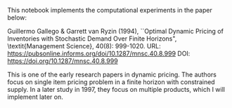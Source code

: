 This notebook implements the computational experiments in the paper below:

Guillermo Gallego \& Garrett van Ryzin (1994), ``Optimal Dynamic Pricing of 
Inventories with Stochastic Demand Over Finite Horizons", \textit{Management 
Science}, 40(8): 999-1020.
URL: https://pubsonline.informs.org/doi/10.1287/mnsc.40.8.999
DOI: https://doi.org/10.1287/mnsc.40.8.999

This is one of the early research papers in dynamic pricing. The authors focus 
on single item pricing problem in a finite horizon with constrained supply. 
In a later study in 1997, they focus on multiple products, which I will
implement later on.
